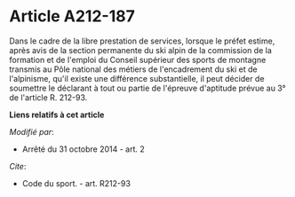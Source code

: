 # Article A212-187

Dans le cadre de la libre prestation de services, lorsque le préfet estime, après avis de la section permanente du ski alpin
de la commission de la formation et de l'emploi du Conseil supérieur des sports de montagne transmis au Pôle national des
métiers de l'encadrement du ski et de l'alpinisme, qu'il existe une différence substantielle, il peut décider de soumettre le
déclarant à tout ou partie de l'épreuve d'aptitude prévue au 3° de l'article R. 212-93.

**Liens relatifs à cet article**

_Modifié par_:

  - Arrêté du 31 octobre 2014 - art. 2

_Cite_:

  - Code du sport. - art. R212-93

